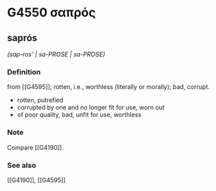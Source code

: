 # G4550 σαπρός

## saprós

_(sap-ros' | sa-PROSE | sa-PROSE)_

### Definition

from [[G4595]]; rotten, i.e., worthless (literally or morally); bad, corrupt.

- rotten, putrefied
- corrupted by one and no longer fit for use, worn out
- of poor quality, bad, unfit for use, worthless

### Note

Compare [[G4190]].

### See also

[[G4190]], [[G4595]]

